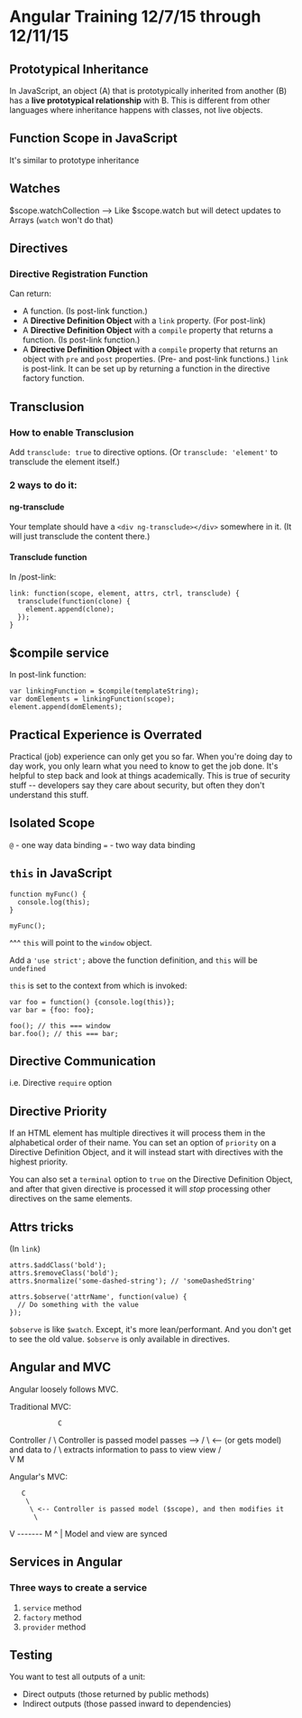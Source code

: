 # Angular Training 12/7/15 through 12/11/15

## Prototypical Inheritance

In JavaScript, an object (A) that is prototypically inherited from another (B) has a **live prototypical relationship** with B. This is different from other languages where inheritance happens with classes, not live objects.

## Function Scope in JavaScript

It's similar to prototype inheritance

## Watches

$scope.watchCollection --> Like $scope.watch but will detect updates to Arrays (`watch` won't do that)

## Directives

### Directive Registration Function

Can return:

 - A function. (Is post-link function.)
 - A **Directive Definition Object** with a `link` property. (For post-link)
 - A **Directive Definition Object** with a `compile` property that returns a function. (Is post-link function.)
 - A **Directive Definition Object** with a `compile` property that returns an object with `pre` and `post` properties. (Pre- and post-link functions.)
`link` is post-link. It can be set up by returning a function in the directive factory function.

## Transclusion

### How to enable Transclusion

Add `transclude: true` to directive options. (Or `transclude: 'element'` to transclude the element itself.)

### 2 ways to do it:

#### ng-transclude

Your template should have a `<div ng-transclude></div>` somewhere in it. (It will just transclude the content there.)

#### Transclude function

In /post-link:

```
link: function(scope, element, attrs, ctrl, transclude) {
  transclude(function(clone) {
    element.append(clone);
  });
}
```

## $compile service

In post-link function:

```
var linkingFunction = $compile(templateString);
var domElements = linkingFunction(scope);
element.append(domElements);
```

## Practical Experience is Overrated

Practical (job) experience can only get you so far. When you're doing day to day work, you only learn what you need to know to get the job done. It's helpful to step back and look at things academically. This is true of security stuff -- developers say they care about security, but often they don't understand this stuff.

## Isolated Scope

`@` - one way data binding
`=` - two way data binding

## `this` in JavaScript

```
function myFunc() {
  console.log(this);
}

myFunc();
```

^^^ `this` will point to the `window` object.

Add a `'use strict';` above the function definition, and `this` will be `undefined`

`this` is set to the context from which is invoked:

```
var foo = function() {console.log(this)};
var bar = {foo: foo};

foo(); // this === window
bar.foo(); // this === bar;
```

## Directive Communication

i.e. Directive `require` option

## Directive Priority

If an HTML element has multiple directives it will process them in the alphabetical order of their name. You can set an option of `priority` on a Directive Definition Object, and it will instead start with directives with the highest priority.

You can also set a `terminal` option to `true` on the Directive Definition Object, and after that given directive is processed it will *stop* processing other directives on the same elements.

## Attrs tricks

(In `link`)
```
attrs.$addClass('bold');
attrs.$removeClass('bold');
attrs.$normalize('some-dashed-string'); // 'someDashedString'

attrs.$observe('attrName', function(value) {
  // Do something with the value
});
```

`$observe` is like `$watch`. Except, it's more lean/performant. And you don't get to see the old value.
`$observe` is only available in directives.

## Angular and MVC

Angular loosely follows MVC.

Traditional MVC:

                C
  Controller  /   \      Controller is passed model
  passes --> /     \ <-- (or gets model) and
  data to   /       \    extracts information to pass to view
  view     /         \
          V           M

Angular's MVC:

       C
        \
         \ <-- Controller is passed model ($scope), and then modifies it
          \
 V ------- M
      ^
      |
  Model and view are synced

## Services in Angular

### Three ways to create a service

1. `service` method
2. `factory` method
3. `provider` method

## Testing

You want to test all outputs of a unit:
 - Direct outputs (those returned by public methods)
 - Indirect outputs (those passed inward to dependencies)
